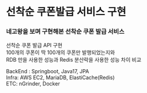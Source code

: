# 선착순 쿠폰발급 서비스 구현

### 네고왕을 보며 구현해본 선착순 쿠폰 발급 서비스

선착순 쿠폰 발급 API 구현  
100개의 쿠폰이 딱 100개의 쿠폰만 발행되었는지와  
RDB 만을 사용한 성능과 Redis 분산락을 사용한 성능 차이 비교  

BackEnd : Springboot, Java17, JPA  
Infra: AWS EC2, MariaDB, ElastiCache(Redis)  
ETC: nGrinder, Docker
